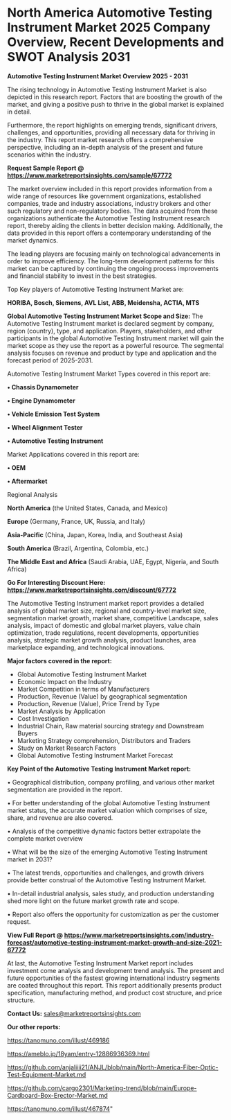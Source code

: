# North America Automotive Testing Instrument Market 2025 Company Overview, Recent Developments and SWOT Analysis 2031

<Strong> Automotive Testing Instrument Market Overview 2025 - 2031</strong>

The rising technology in Automotive Testing Instrument Market is also depicted in this research report. Factors that are boosting the growth of the market, and giving a positive push to thrive in the global market is explained in detail.

Furthermore, the report highlights on emerging trends, significant drivers, challenges, and opportunities, providing all necessary data for thriving in the industry. This report market research offers a comprehensive perspective, including an in-depth analysis of the present and future scenarios within the industry.

<strong>Request Sample Report @ <a href=https://www.marketreportsinsights.com/sample/67772>https://www.marketreportsinsights.com/sample/67772</a></strong>

The market overview included in this report provides information from a wide range of resources like government organizations, established companies, trade and industry associations, industry brokers and other such regulatory and non-regulatory bodies. The data acquired from these organizations authenticate the Automotive Testing Instrument research report, thereby aiding the clients in better decision making. Additionally, the data provided in this report offers a contemporary understanding of the market dynamics.

The leading players are focusing mainly on technological advancements in order to improve efficiency. The long-term development patterns for this market can be captured by continuing the ongoing process improvements and financial stability to invest in the best strategies.

Top Key players of Automotive Testing Instrument Market are:

<strong>HORIBA, Bosch, Siemens, AVL List, ABB, Meidensha, ACTIA, MTS</strong>

<strong><b>Global Automotive Testing Instrument Market Scope and Size:</b></strong>
The Automotive Testing Instrument market is declared segment by company, region (country), type, and application. Players, stakeholders, and other participants in the global Automotive Testing Instrument market will gain the market scope as they use the report as a powerful resource. The segmental analysis focuses on revenue and product by type and application and the forecast period of 2025-2031.

Automotive Testing Instrument Market Types covered in this report are:

<strong>• Chassis Dynamometer

• Engine Dynamometer

• Vehicle Emission Test System

• Wheel Alignment Tester

• Automotive Testing Instrument</strong>

Market Applications covered in this report are:

<strong>• OEM

• Aftermarket</strong> 

Regional Analysis

<strong>North America</strong> (the United States, Canada, and Mexico)

<strong>Europe</strong> (Germany, France, UK, Russia, and Italy)

<strong>Asia-Pacific</strong> (China, Japan, Korea, India, and Southeast Asia)

<strong>South America</strong> (Brazil, Argentina, Colombia, etc.)

<strong>The Middle East and Africa</strong> (Saudi Arabia, UAE, Egypt, Nigeria, and South Africa)

<strong>Go For Interesting Discount Here: <a href=https://www.marketreportsinsights.com/discount/67772>https://www.marketreportsinsights.com/discount/67772</a></strong>

The Automotive Testing Instrument market report provides a detailed analysis of global market size, regional and country-level market size, segmentation market growth, market share, competitive Landscape, sales analysis, impact of domestic and global market players, value chain optimization, trade regulations, recent developments, opportunities analysis, strategic market growth analysis, product launches, area marketplace expanding, and technological innovations.

<strong><b>Major factors covered in the report:</b></strong>
<ul>
  <li>Global Automotive Testing Instrument Market </li>
  <li>Economic Impact on the Industry</li>
  <li>Market Competition in terms of Manufacturers</li>
  <li>Production, Revenue (Value) by geographical segmentation</li>
  <li>Production, Revenue (Value), Price Trend by Type</li>
  <li>Market Analysis by Application</li>
  <li>Cost Investigation</li>
  <li>Industrial Chain, Raw material sourcing strategy and Downstream Buyers</li>
  <li>Marketing Strategy comprehension, Distributors and Traders</li>
  <li>Study on Market Research Factors</li>
  <li>Global Automotive Testing Instrument Market Forecast</li>
</ul>

<strong><b>Key Point of the Automotive Testing Instrument Market report:</b></strong>

• Geographical distribution, company profiling, and various other market segmentation are provided in the report.

• For better understanding of the global Automotive Testing Instrument market status, the accurate market valuation which comprises of size, share, and revenue are also covered.

• Analysis of the competitive dynamic factors better extrapolate the complete market overview

• What will be the size of the emerging Automotive Testing Instrument market in 2031?

• The latest trends, opportunities and challenges, and growth drivers provide better construal of the Automotive Testing Instrument Market.

• In-detail industrial analysis, sales study, and production understanding shed more light on the future market growth rate and scope.

• Report also offers the opportunity for customization as per the customer request.

<strong><b>View Full Report @ <a href=https://www.marketreportsinsights.com/industry-forecast/automotive-testing-instrument-market-growth-and-size-2021-67772>https://www.marketreportsinsights.com/industry-forecast/automotive-testing-instrument-market-growth-and-size-2021-67772</a></b></strong>


At last, the Automotive Testing Instrument Market report includes investment come analysis and development trend analysis. The present and future opportunities of the fastest growing international industry segments are coated throughout this report. This report additionally presents product specification, manufacturing method, and product cost structure, and price structure.

<strong>Contact Us:</strong>
sales@marketreportsinsights.com

<strong>Our other reports:</strong>

<a href=https://tanomuno.com/illust/469186>https://tanomuno.com/illust/469186</a>

<a href=https://ameblo.jp/18yam/entry-12886936369.html>https://ameblo.jp/18yam/entry-12886936369.html</a>

<a href=https://github.com/anjaliiii21/ANJL/blob/main/North-America-Fiber-Optic-Test-Equipment-Market.md>https://github.com/anjaliiii21/ANJL/blob/main/North-America-Fiber-Optic-Test-Equipment-Market.md</a>

<a href=https://github.com/cargo2301/Marketing-trend/blob/main/Europe-Cardboard-Box-Erector-Market.md>https://github.com/cargo2301/Marketing-trend/blob/main/Europe-Cardboard-Box-Erector-Market.md</a>

<a href=https://tanomuno.com/illust/467874>https://tanomuno.com/illust/467874</a>"
